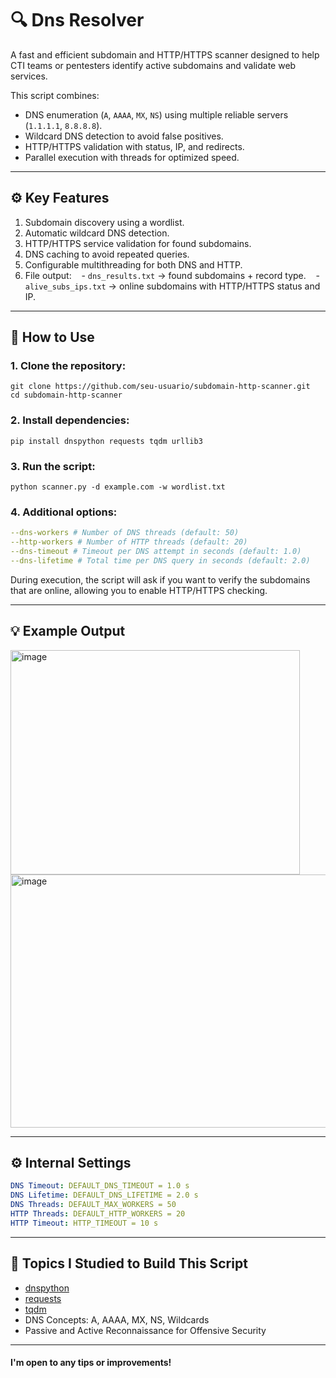 # 🔍 Dns Resolver

A fast and efficient subdomain and HTTP/HTTPS scanner designed to help CTI teams or pentesters identify active subdomains and validate web services.

This script combines:

  - DNS enumeration (`A`, `AAAA`, `MX`, `NS`) using multiple reliable servers (`1.1.1.1`, `8.8.8.8`).
  - Wildcard DNS detection to avoid false positives.
  - HTTP/HTTPS validation with status, IP, and redirects.
  - Parallel execution with threads for optimized speed.

-----

## ⚙️ Key Features

1.  Subdomain discovery using a wordlist.
2.  Automatic wildcard DNS detection.
3.  HTTP/HTTPS service validation for found subdomains.
4.  DNS caching to avoid repeated queries.
5.  Configurable multithreading for both DNS and HTTP.
6.  File output:
       - `dns_results.txt` → found subdomains + record type.
       - `alive_subs_ips.txt` → online subdomains with HTTP/HTTPS status and IP.

-----

## 🚀 How to Use

### 1\. Clone the repository:

```shell
git clone https://github.com/seu-usuario/subdomain-http-scanner.git
cd subdomain-http-scanner
```

### 2\. Install dependencies:

```shell
pip install dnspython requests tqdm urllib3
```

### 3\. Run the script:

```
python scanner.py -d example.com -w wordlist.txt
```

### 4\. Additional options:

```yaml
--dns-workers # Number of DNS threads (default: 50)
--http-workers # Number of HTTP threads (default: 20)
--dns-timeout # Timeout per DNS attempt in seconds (default: 1.0)
--dns-lifetime # Total time per DNS query in seconds (default: 2.0)
```

During execution, the script will ask if you want to verify the subdomains that are online, allowing you to enable HTTP/HTTPS checking.

-----

## 💡 Example Output

<img width="463" height="359" alt="image" src="https://github.com/user-attachments/assets/fd384d3d-9c7a-480c-8eda-d46a751d7b20" />
<img width="527" height="405" alt="image" src="https://github.com/user-attachments/assets/4c2befa0-8c98-44fc-a0cd-577a46ec3da3" />

-----

## ⚙️ Internal Settings

```yaml
DNS Timeout: DEFAULT_DNS_TIMEOUT = 1.0 s
DNS Lifetime: DEFAULT_DNS_LIFETIME = 2.0 s
DNS Threads: DEFAULT_MAX_WORKERS = 50
HTTP Threads: DEFAULT_HTTP_WORKERS = 20
HTTP Timeout: HTTP_TIMEOUT = 10 s
```

-----

## 📖 Topics I Studied to Build This Script

  - [dnspython](https://www.dnspython.org/)
  - [requests](https://docs.python-requests.org/)
  - [tqdm](https://tqdm.github.io/)
  - DNS Concepts: A, AAAA, MX, NS, Wildcards
  - Passive and Active Reconnaissance for Offensive Security

-----

#### I'm open to any tips or improvements!
